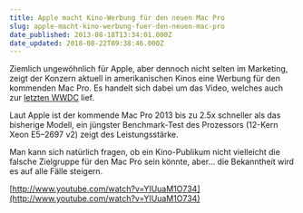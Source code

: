 ```yaml
---
title: Apple macht Kino-Werbung für den neuen Mac Pro
slug: apple-macht-kino-werbung-fuer-den-neuen-mac-pro
date_published: 2013-08-18T13:34:01.000Z
date_updated: 2018-08-22T09:38:46.000Z
---
```


Ziemlich ungewöhnlich für Apple, aber dennoch nicht selten im Marketing, zeigt der Konzern aktuell in amerikanischen Kinos eine Werbung für den kommenden Mac Pro. Es handelt sich dabei um das Video, welches auch zur [letzten WWDC](__GHOST_URL__/das-war-die-wwdc-2013/) lief. 

Laut Apple ist der kommende Mac Pro 2013 bis zu 2.5x schneller als das bisherige Modell, ein jüngster Benchmark-Test des Prozessors (12-Kern Xeon E5–2697 v2) zeigt des Leistungsstärke.

Man kann sich natürlich fragen, ob ein Kino-Publikum nicht vielleicht die falsche Zielgruppe für den Mac Pro sein könnte, aber… die Bekanntheit wird es auf alle Fälle steigern.

[http://www.youtube.com/watch?v=YIUuaM1O734](http://www.youtube.com/watch?v=YIUuaM1O734)
